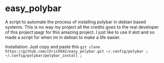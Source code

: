 # easy_polybar

A script to automate the process of installing polybar in debian based systems. This is no way my project all the credits goes to the real developer of this project jaagr for this amazing project. I just like to use it alot and so made a script for when im in debian to make a life easier.

Installation:
	Just copy and paste this `git clone https://github.com/chris5692/easy_polybar.git ~/.config/polybar ; ~/.config/polybar/polybar_install ;`
